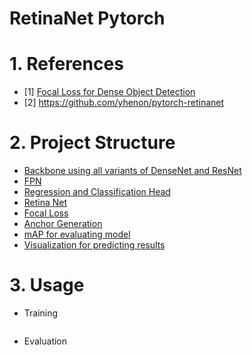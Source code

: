 # RetinaNet Pytorch

# 1. References
- [1] [Focal Loss for Dense Object Detection](https://arxiv.org/pdf/1708.02002.pdf)
- [2] https://github.com/yhenon/pytorch-retinanet

# 2. Project Structure
* [Backbone using all variants of DenseNet and ResNet](https://github.com/phungpx/retinanet_pytorch/tree/main/flame/core/model/backbone)
* [FPN](https://github.com/phungpx/retinanet_pytorch/blob/main/flame/core/model/fpn.py)
* [Regression and Classification Head](https://github.com/phungpx/retinanet_pytorch/blob/main/flame/core/model/head.py)
* [Retina Net](https://github.com/phungpx/retinanet_pytorch/tree/main/flame/core/model)
* [Focal Loss](https://github.com/phungpx/retinanet_pytorch/blob/main/flame/core/loss/focal_loss.py)
* [Anchor Generation](https://github.com/phungpx/retinanet_pytorch/blob/main/flame/core/model/anchor_generator.py)
* [mAP for evaluating model](https://github.com/phungpx/retinanet_pytorch/blob/main/flame/handlers/metrics/mean_average_precision/mean_average_precision.py)
* [Visualization for predicting results](https://github.com/phungpx/retinanet_pytorch/blob/main/flame/handlers/region_predictor.py)

# 3. Usage
* Training
```bash

```
* Evaluation
```bash

```
